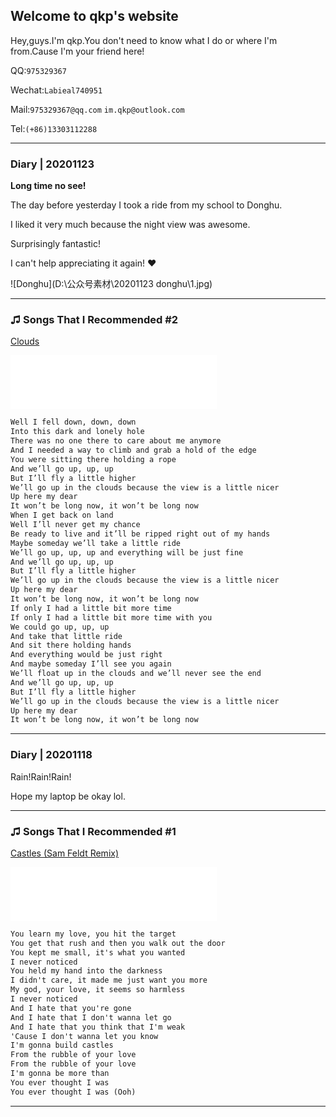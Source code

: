 ## Welcome to qkp's website

Hey,guys.I'm qkp.You don't need to know what I do or where I'm from.Cause I'm your friend here!

QQ:`975329367`

Wechat:`Labieal740951`

Mail:`975329367@qq.com`    `im.qkp@outlook.com`

Tel:`(+86)13303112288`


***********

### Diary | 20201123

**Long time no see!**


The day before yesterday I took a ride from my school to Donghu.


I liked it very much because the night view was awesome.


Surprisingly fantastic!


I can't help appreciating it again! &#10084;

![Donghu](D:\公众号素材\20201123 donghu\1.jpg)

**********

### &#9835; Songs That I Recommended #2
[Clouds](https://music.163.com/song?id=26418207&userid=410950958)

<iframe frameborder="no" border="0" marginwidth="0" marginheight="0" width=330 height=86 src="//music.163.com/outchain/player?type=2&id=26418207&auto=1&height=66"></iframe>

```markdown
Well I fell down, down, down
Into this dark and lonely hole
There was no one there to care about me anymore
And I needed a way to climb and grab a hold of the edge
You were sitting there holding a rope
And we’ll go up, up, up
But I’ll fly a little higher
We’ll go up in the clouds because the view is a little nicer
Up here my dear
It won’t be long now, it won’t be long now
When I get back on land
Well I’ll never get my chance
Be ready to live and it’ll be ripped right out of my hands
Maybe someday we’ll take a little ride
We’ll go up, up, up and everything will be just fine
And we’ll go up, up, up
But I’ll fly a little higher
We’ll go up in the clouds because the view is a little nicer
Up here my dear
It won’t be long now, it won’t be long now
If only I had a little bit more time
If only I had a little bit more time with you
We could go up, up, up
And take that little ride
And sit there holding hands
And everything would be just right
And maybe someday I’ll see you again
We’ll float up in the clouds and we’ll never see the end
And we’ll go up, up, up
But I’ll fly a little higher
We’ll go up in the clouds because the view is a little nicer
Up here my dear
It won’t be long now, it won’t be long now
```

**********

### Diary | 20201118

Rain!Rain!Rain!

Hope my laptop be okay lol.

*********

### &#9835; Songs That I Recommended #1
[Castles (Sam Feldt Remix)](https://music.163.com/song?id=1381738255&userid=410950958)

<iframe frameborder="no"
border="0" marginwidth="0" marginheight="0" width=330 height=86 
src="//music.163.com/outchain/player?type=2&id=1381738255&auto=1&height=66">
</iframe>

```markdown
You learn my love, you hit the target
You get that rush and then you walk out the door
You kept me small, it's what you wanted
I never noticed
You held my hand into the darkness
I didn't care, it made me just want you more
My god, your love, it seems so harmless
I never noticed
And I hate that you're gone
And I hate that I don't wanna let go
And I hate that you think that I'm weak
'Cause I don't wanna let you know
I'm gonna build castles
From the rubble of your love
From the rubble of your love
I'm gonna be more than
You ever thought I was
You ever thought I was (Ooh)
```
**********

